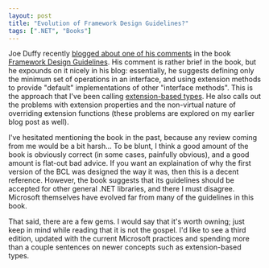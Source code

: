 ```yaml
---
layout: post
title: "Evolution of Framework Design Guidelines?"
tags: [".NET", "Books"]
---
```



Joe Duffy recently [blogged about one of his comments](http://www.bluebytesoftware.com/blog/PermaLink,guid,b9072376-beaf-4d17-a6c4-4bfccfbd34b0.aspx) in the book [Framework Design Guidelines](http://www.amazon.com/gp/product/0321545613?ie=UTF8&tag=stepheclearys-20&linkCode=as2&camp=1789&creative=390957&creativeASIN=0321545613). His comment is rather brief in the book, but he expounds on it nicely in his blog: essentially, he suggests defining only the minimum set of operations in an interface, and using extension methods to provide "default" implementations of other "interface methods". This is the approach that I've been calling [extension-based types](http://blog.stephencleary.com/2010/01/extension-based-types.html). He also calls out the problems with extension properties and the non-virtual nature of overriding extension functions (these problems are explored on my earlier blog post as well).





I've hesitated mentioning the book in the past, because any review coming from me would be a bit harsh... To be blunt, I think a good amount of the book is obviously correct (in some cases, painfully obvious), and a good amount is flat-out bad advice. If you want an explaination of why the first version of the BCL was designed the way it was, then this is a decent reference. However, the book suggests that its guidelines should be accepted for other general .NET libraries, and there I must disagree. Microsoft themselves have evolved far from many of the guidelines in this book.





That said, there are a few gems. I would say that it's worth owning; just keep in mind while reading that it is not the gospel. I'd like to see a third edition, updated with the current Microsoft practices and spending more than a couple sentences on newer concepts such as extension-based types.


